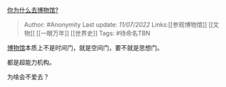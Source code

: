 [你为什么去博物馆?](https://www.zhihu.com/question/441825425/answer/1710272298)

> Author: #Anonymity 
> Last update: *11/07/2022* 
> Links:[[参观博物馆]] [[文物]] [[一眼万年]] [[世界史]]
> Tags:  #待命名TBN 

[博物馆](https://www.zhihu.com/search?q=%E5%8D%9A%E7%89%A9%E9%A6%86&search_source=Entity&hybrid_search_source=Entity&hybrid_search_extra=%7B%22sourceType%22%3A%22answer%22%2C%22sourceId%22%3A1710272298%7D)本质上不是时间门，就是空间门，要不就是思想门。

都是超能力机构。

为啥会不爱去？